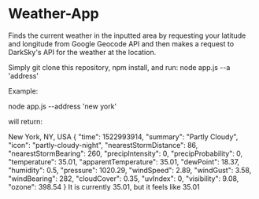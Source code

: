# Weather-App
Finds the current weather in the inputted area by requesting your latitude and longitude from Google Geocode API and then makes a request to DarkSky's API for the weather at the location.


Simply git clone this repository, npm install, and run: node app.js --a 'address'

Example:

node app.js --address 'new york'

will return:

New York, NY, USA
{
  "time": 1522993914,
  "summary": "Partly Cloudy",
  "icon": "partly-cloudy-night",
  "nearestStormDistance": 86,
  "nearestStormBearing": 260,
  "precipIntensity": 0,
  "precipProbability": 0,
  "temperature": 35.01,
  "apparentTemperature": 35.01,
  "dewPoint": 18.37,
  "humidity": 0.5,
  "pressure": 1020.29,
  "windSpeed": 2.89,
  "windGust": 3.58,
  "windBearing": 282,
  "cloudCover": 0.35,
  "uvIndex": 0,
  "visibility": 9.08,
  "ozone": 398.54
}
It is currently 35.01, but it feels like 35.01
